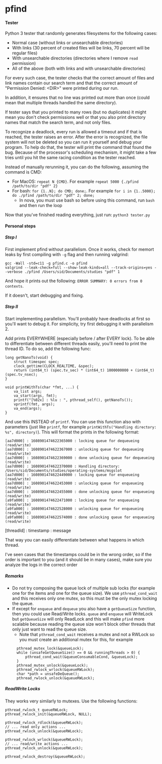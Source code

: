 # pfind

#### Tester
Python 3 tester that randomly generates filesystems for the following cases:
* Normal case (without links or unsearchable directories)
* With links (30 percent of created files will be links, 70 percent will be regular files)
* With unsearchable directories (directories where I remove `read` permission)
* All of the above (both with links and with unsearchable directories)

For every such case, the tester checks that the correct amount of files and link names contain
our search term and that the correct amount of "Permission Denied: \<DIR\>" were printed during our run.

In addition, it ensures that no line was printed out more than once (could mean that multiple threads
handled the same directory). 

If tester says that you printed to many rows (but no duplicates) it might mean you don't check permissions well 
or that you also print directory names that match the search term, and not only files.

To recognize a deadlock, every run is allowed a timeout and if that is reached, the tester raises an error.
After the error is recognized, the file system will not be deleted so you can run it yourself and debug your program.
To help do that, the tester will print the command that found the bug. Because of the processor's scheduling mechanism, 
it might take a few tries until you hit the same racing condition as the tester reached.

Instead of manually rerunning it, you can do the following, assuming the command is CMD:
* For MacOS: `repeat N {CMD}`. For example `repeat 5000 {./pfind /path/to/dir "pdf" 2}`
* For bash: `for {1..N}; do CMD; done;`. For example `for i in {1..5000}; do ./pfind /path/to/dir "pdf" 2; done;`
  * In nova, you must use bash so before using this command, run `bash` and then run the loop
  
Now that you've finished reading everything, just run: `python3 tester.py`
#### Personal steps

##### Step I
First implement pfind without parallelism. Once it works, check for memort leaks by first compiling 
with `-g` flag and then running valgrind:
```
gcc -Wall -std=c11 -g pfind.c -o pfind
valgrind --leak-check=full --show-leak-kinds=all --track-origins=yes --verbose ./pfind /Users/sid/Documents/studies "pdf" 1
```

And hope it prints out the following: `ERROR SUMMARY: 0 errors from 0 contexts`.

If it doesn't, start debugging and fixing.

##### Step II
Start implementing parallelism. You'll probably have deadlocks at first so you'll want to debug it. For simplicity, try first
debugging it with parallelism 2.

Add prints EVERYWHERE (especially before / after EVERY lock). To be able to differentiate between different threads easily, 
you'll need to print the thread ID. To do so, add the following func:
```
long getNanoTs(void) {
    struct timespec spec;
    clock_gettime(CLOCK_REALTIME, &spec);
    return (int64_t) (spec.tv_sec) * (int64_t) 1000000000 + (int64_t) (spec.tv_nsec);
}

void printWithTs(char *fmt, ...) {
    va_list args;
    va_start(args, fmt);
    printf("[%02x] : %lu : ", pthread_self(), getNanoTs());
    vprintf(fmt, args);
    va_end(args);
}
```
And use this INSTEAD of `printf`. You can use this function also with parameters (just like `printf`, 
for example `printWithTs("Handling directory: %s", directory)`). This will format the prints in the following format:
```
[aa7d000] : 1608901474622365000 : locking queue for dequeueing (read/write)
[aa7d000] : 1608901474622367000 : unlocking queue for dequeueing (read/write)
[aa7d000] : 1608901474622369000 : done unlocking queue for dequeueing (read/write)
[aa7d000] : 1608901474622370000 : Handling directory: /Users/sid/Documents/studies/operating-systems/msgslot
[aa7d000] : 1608901474622449000 : locking queue for enqueueing (read/write)
[aa7d000] : 1608901474622453000 : unlocking queue for enqueueing (read/write)
[aa7d000] : 1608901474622455000 : done unlocking queue for enqueueing (read/write)
[a9fa000] : 1608901474622471000 : locking queue for enqueueing (read/write)
[a9fa000] : 1608901474622528000 : unlocking queue for enqueueing (read/write)
[a9fa000] : 1608901474622574000 : done unlocking queue for enqueueing (read/write)
```
[threadId] : timestamp : message

That way you can easily differentiate between what happens in which thread.

I've seen cases that the timestamps could be in the wrong order, so if the order is important to you 
(and it should be in many cases), make sure you analyze the logs in the correct order

##### Remarks
* Do not try composing the queue lock of multiple sub locks (for example one for the items and one for the queue size).
We use `pthread_cond_wait` and this receives only one mutex, so this must be the only mutex locking the queue.
* If except for `enqueue` and `dequeue` you also have a `getQueueSize` function, then you could use
Read/Write locks. `queue` and `enqueue` will WriteLock but `getQueueSize` will only ReadLock
and this will make `pfind` more scalable because reading the queue size won't block other threads that only just want to
read the queue size.
  * Note that `pthread_cond_wait` receives a mutex and not a RWLock so you must create an additional mutex for this, 
  for example 
  ```
    pthread_mutex_lock(&queueLock);
    while (unsafeGetQueueSize() == 0 && runningThreads > 0) {
        pthread_cond_wait(&queueConsumableCond, &queueLock);
    }
    pthread_mutex_unlock(&queueLock);
    pthread_rwlock_wrlock(&queueRWLock);
    char *path = unsafeDeQueue();
    pthread_rwlock_unlock(&queueRWLock);
  ```

##### ReadWrite Locks
They works very similarly to mutexes. Use the following functions:
```
pthread_rwlock_t queueRWLock;
pthread_rwlock_init(&queueRWLock, NULL);

pthread_rwlock_rdlock(&queueRWLock);
// ... read only actions ...
pthread_rwlock_unlock(&queueRWLock);

pthread_rwlock_wrlock(&queueRWLock);
// ... read/write actions ...
pthread_rwlock_unlock(&queueRWLock);

pthread_rwlock_destroy(&queueRWLock);
```
